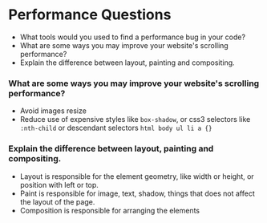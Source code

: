 # Performance Questions

* What tools would you used to find a performance bug in your code?
* What are some ways you may improve your website's scrolling performance?
* Explain the difference between layout, painting and compositing.

### What are some ways you may improve your website's scrolling performance?

* Avoid images resize
* Reduce use of expensive styles like `box-shadow`, or css3 selectors like `:nth-child` or descendant selectors `html body ul li a {}` 

### Explain the difference between layout, painting and compositing.

* Layout is responsible for the element geometry, like width or height, or position with left or top.
* Paint is responsible for image, text, shadow, things that does not affect the layout of the page.
* Composition is responsible for arranging the elements

